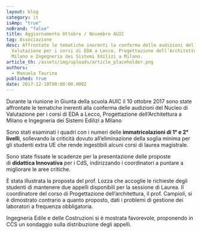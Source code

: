 ```yaml
---
layout: blog
category: it
isAmp: "true"
noBrand: "false"
title: Aggiornamento Ottobre / Novembre AUIC
tag: Associazione
desc: Affrontate le tematiche inerenti la conferma delle audizioni del Nucleo di
  Valutazione per i corsi di EDA a Lecco, Progettazione dell’Architettura a
  Milano e Ingegneria dei Sistemi Edilizi a Milano.
article_th: /assets/img/uploads/article_placeholder.png
authors:
  - Manuela Taurino
published: true
date: 2017-12-10T00:00:00.000Z
---
```


Durante la riunione in Giunta della scuola AUIC il 10 ottobre 2017 sono state affrontate le tematiche inerenti alla conferma delle audizioni del Nucleo di Valutazione per i corsi di EDA a Lecco, Progettazione dell’Architettura a Milano e Ingegneria dei Sistemi Edilizi a Milano

Sono stati esaminati i quadri con i numeri delle **immatricolazioni di 1° e 2° livelli**, sollevando la criticità dovuto all’eliminazione della soglia minima per gli studenti extra UE che rende ingestibili alcuni corsi di laurea magistrale. 

Sono state fissate le scadenze per la presentazione delle proposte di **didattica Innovativa** per i CdS, indirizzando i coordinatori a puntare a migliorare le aree critiche.

È stata illustrata la proposta del prof. Lozza che accoglie le richieste degli studenti di mantenere due appelli disponibili per la sessione di Laurea. Il coordinatore del corso di Progettazione dell’architettura, il prof. Campioli, si è dimostrato contrario a quanto proposto, dati i problemi di gestione dei laboratori a frequenza obbligatoria.

Ingegneria Edile e delle Costruzioni si è mostrata favorevole, proponendo in CCS un sondaggio sulla distribuzione degli appelli.
